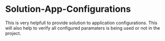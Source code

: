 Solution-App-Configurations
===========================

This is very helpfull to provide solution to application configurations. This will also help to verify all configured paramaters is being used or not in the project.

